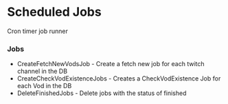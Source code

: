 # Scheduled Jobs

Cron timer job runner

### Jobs

- CreateFetchNewVodsJob - Create a fetch new job for each twitch channel in the DB
- CreateCheckVodExistenceJobs - Creates a CheckVodExistence Job for each Vod in the DB
- DeleteFinishedJobs - Delete jobs with the status of finished
